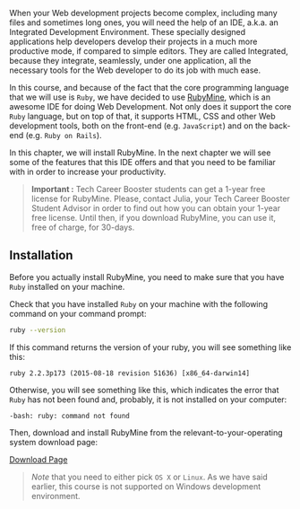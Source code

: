When your Web development projects become complex, including many files and sometimes long ones, you will need
the help of an IDE, a.k.a. an Integrated Development Environment. These specially designed applications help 
developers develop their projects in a much more productive mode, if compared to simple editors. They are called
Integrated, because they integrate, seamlessly, under one application, all the necessary tools for the Web developer
to do its job with much ease.

In this course, and because of the fact that the core programming language that we will use is `Ruby`, we have decided
to use [RubyMine](https://www.jetbrains.com/ruby/), which is an awesome IDE for doing Web Development. Not only does it support the core `Ruby` language,
but on top of that, it supports HTML, CSS and other Web development tools, both on the front-end (e.g. `JavaScript`) and 
on the back-end (e.g. `Ruby on Rails`).

In this chapter, we will install RubyMine. In the next chapter we will see some of the features that this IDE offers and that
you need to be familiar with in order to increase your productivity. 

> **Important :** Tech Career Booster students can get a 1-year free license for RubyMine. Please, contact Julia, your Tech
Career Booster Student Advisor in order to find out how you can obtain your 1-year free license. Until then, if you download RubyMine,
you can use it, free of charge, for 30-days.

## Installation

Before you actually install RubyMine, you need to make sure that you have `Ruby` installed on your machine. 

Check that you have installed `Ruby` on your machine with the following command on your command prompt:

``` bash
ruby --version
```

If this command returns the version of your ruby, you will see something like this:

```
ruby 2.2.3p173 (2015-08-18 revision 51636) [x86_64-darwin14]
```

Otherwise, you will see something like this, which indicates the error that `Ruby` has not been found and, probably, it is not installed on your computer:

```
-bash: ruby: command not found
```

Then, download and install RubyMine from the relevant-to-your-operating system download page:

[Download Page](https://www.jetbrains.com/ruby/download/)

> *Note* that you need to either pick `OS X` or `Linux`. As we have said earlier, this course is not supported on Windows development environment.






